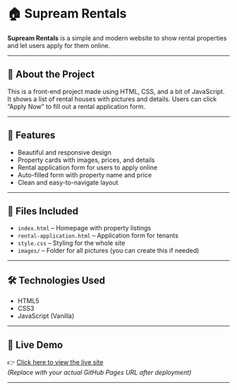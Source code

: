 # 🏠 Supream Rentals

**Supream Rentals** is a simple and modern website to show rental properties and let users apply for them online.

---

## 📖 About the Project

This is a front-end project made using HTML, CSS, and a bit of JavaScript. It shows a list of rental houses with pictures and details. Users can click “Apply Now” to fill out a rental application form.

---

## 🌟 Features

- Beautiful and responsive design
- Property cards with images, prices, and details
- Rental application form for users to apply online
- Auto-filled form with property name and price
- Clean and easy-to-navigate layout

---

## 📂 Files Included

- `index.html` – Homepage with property listings  
- `rental-application.html` – Application form for tenants  
- `style.css` – Styling for the whole site  
- `images/` – Folder for all pictures (you can create this if needed)

---

## 🛠 Technologies Used

- HTML5  
- CSS3  
- JavaScript (Vanilla)

---

## 🔗 Live Demo

👉 [Click here to view the live site](https://your-username.github.io/supream-rentals)  
*(Replace with your actual GitHub Pages URL after deployment)*

---
